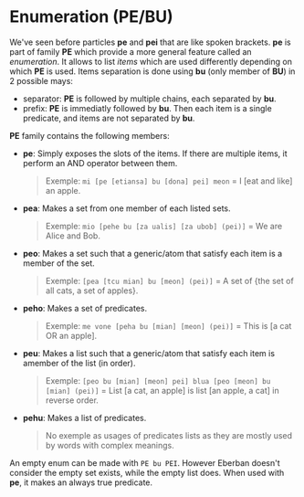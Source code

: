 # Enumeration (PE/BU)

We've seen before particles __pe__ and __pei__ that are like spoken brackets. __pe__ is part of
family __PE__ which provide a more general feature called an _enumeration_. It allows to list
_items_ which are used differently depending on which __PE__ is used. Items separation is done using
__bu__ (only member of __BU__) in 2 possible mays:

- separator: __PE__ is followed by multiple chains, each separated by __bu__.
- prefix: __PE__ is immediatly followed by __bu__. Then each item is a single predicate, and items
  are not separated by __bu__.

__PE__ family contains the following members:

- __pe__: Simply exposes the slots of the items. If there are multiple items, it perform an AND
  operator between them.
  > Exemple: `mi [pe [etiansa] bu [dona] pei] meon` = I [eat and like] an apple.
- __pea__: Makes a set from one member of each listed sets.
  > Exemple: `mio [pehe bu [za ualis] [za ubob] (pei)]` = We are Alice and Bob.
- __peo__: Makes a set such that a generic/atom that satisfy each item is a member of the set.
  > Exemple: `[pea [tcu mian] bu [meon] (pei)]` = A set of {the set of all cats, a set of apples}.
- __peho__: Makes a set of predicates.
  > Exemple: `me vone [peha bu [mian] [meon] (pei)]` = This is [a cat OR an apple].
- __peu__: Makes a list such that a generic/atom that satisfy each item is  amember of the list (in
  order).
  > Exemple: `[peo bu [mian] [meon] pei] blua [peo [meon] bu [mian] (pei)]` = List [a cat, an apple]
  > is list [an apple, a cat] in reverse order.
- __pehu__: Makes a list of predicates.
  > No exemple as usages of predicates lists as they are mostly used by words with complex meanings.

An empty enum can be made with `PE bu PEI`. However Eberban doesn't consider the empty set exists,
while the empty list does. When used with __pe__, it makes an always true predicate.